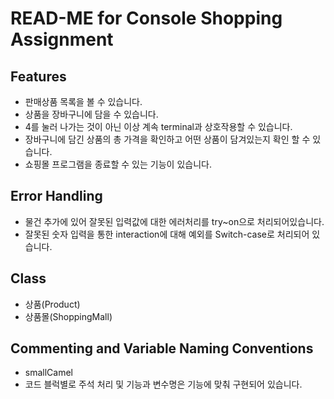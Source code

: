 # READ-ME for Console Shopping Assignment
## Features
- 판매상품 목록을 볼 수 있습니다. 
- 상품을 장바구니에 담을 수 있습니다.
- 4를 눌러 나가는 것이 아닌 이상 계속 terminal과 상호작용할 수 있습니다. 
- 장바구니에 담긴 상품의 총 가격을 확인하고 어떤 상품이 담겨있는지 확인 할 수 있습니다. 
- 쇼핑몰 프로그램을 종료할 수 있는 기능이 있습니다. 

## Error Handling
- 물건 추가에 있어 잘못된 입력값에 대한 에러처리를 try~on으로 처리되어있습니다.
- 잘못된 숫자 입력을 통한 interaction에 대해 예외를 Switch-case로 처리되어 있습니다. 

## Class 
- 상품(Product)
- 상품몰(ShoppingMall)

## Commenting and Variable Naming Conventions
- smallCamel
- 코드 블럭별로 주석 처리 및 기능과 변수명은 기능에 맞춰 구현되어 있습니다. 
